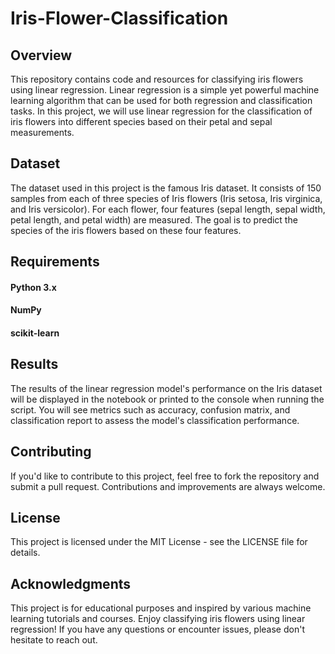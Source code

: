 # Iris-Flower-Classification

## Overview

This repository contains code and resources for classifying iris flowers using linear regression. Linear regression is a simple yet powerful machine learning algorithm that can be used for both regression and classification tasks. In this project, we will use linear regression for the classification of iris flowers into different species based on their petal and sepal measurements.

## Dataset

The dataset used in this project is the famous Iris dataset. It consists of 150 samples from each of three species of Iris flowers (Iris setosa, Iris virginica, and Iris versicolor). For each flower, four features (sepal length, sepal width, petal length, and petal width) are measured. The goal is to predict the species of the iris flowers based on these four features.

## Requirements

#### Python 3.x
#### NumPy
#### scikit-learn

## Results

The results of the linear regression model's performance on the Iris dataset will be displayed in the notebook or printed to the console when running the script. You will see metrics such as accuracy, confusion matrix, and classification report to assess the model's classification performance.

## Contributing
If you'd like to contribute to this project, feel free to fork the repository and submit a pull request. Contributions and improvements are always welcome.

## License
This project is licensed under the MIT License - see the LICENSE file for details.

## Acknowledgments

This project is for educational purposes and inspired by various machine learning tutorials and courses.
Enjoy classifying iris flowers using linear regression! If you have any questions or encounter issues, please don't hesitate to reach out.





